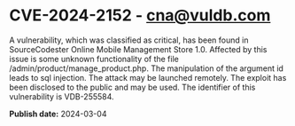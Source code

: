# CVE-2024-2152 - cna@vuldb.com

A vulnerability, which was classified as critical, has been found in SourceCodester Online Mobile Management Store 1.0. Affected by this issue is some unknown functionality of the file /admin/product/manage_product.php. The manipulation of the argument id leads to sql injection. The attack may be launched remotely. The exploit has been disclosed to the public and may be used. The identifier of this vulnerability is VDB-255584.

**Publish date:** 2024-03-04

